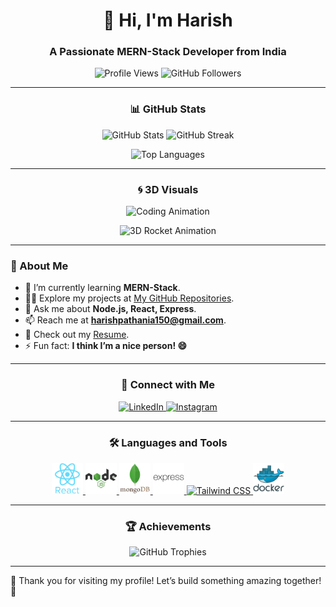 <h1 align="center">👋 Hi, I'm Harish</h1>
<h3 align="center">A Passionate MERN-Stack Developer from India</h3>

<p align="center">
  <img src="https://komarev.com/ghpvc/?username=harish00078&label=Profile%20views&color=0e75b6&style=flat" alt="Profile Views" />
  <img src="https://img.shields.io/github/followers/harish00078?label=Followers&style=social" alt="GitHub Followers" />
</p>

---

<h3 align="center">📊 GitHub Stats</h3>
<p align="center">
  <img src="https://github-readme-stats.vercel.app/api?username=harish00078&show_icons=true&theme=radical" alt="GitHub Stats" width="450" />
  <img src="https://github-readme-streak-stats.herokuapp.com/?user=harish00078&theme=radical" alt="GitHub Streak" width="450" />
</p>
<p align="center">
  <img src="https://github-readme-stats.vercel.app/api/top-langs/?username=harish00078&layout=compact&theme=radical" alt="Top Languages" width="450" />
</p>

---

<h3 align="center">🌀 3D Visuals</h3>
<p align="center">
  <img src="https://cdn.dribbble.com/users/1162077/screenshots/3848914/programmer.gif" alt="Coding Animation" width="500" />
</p>
<p align="center">
  <img src="https://cdn.dribbble.com/users/720825/screenshots/3253319/media/6a8f2062d74490234ecb2d8b56e6c762.gif" alt="3D Rocket Animation" width="500" />
</p>

---

### 🌟 About Me  
- 🌱 I’m currently learning **MERN-Stack**.  
- 👨‍💻 Explore my projects at [My GitHub Repositories](https://github.com/harish00078).  
- 💬 Ask me about **Node.js, React, Express**.  
- 📫 Reach me at **harishpathania150@gmail.com**.  
- 📄 Check out my [Resume](https://drive.google.com/file/d/1pBuHeGDDMs1iWKF6H_4--kLC_HaMGDl6/view?usp=sharing).  
- ⚡ Fun fact: **I think I’m a nice person! 😄**

---

<h3 align="center">🔗 Connect with Me</h3>
<p align="center">
  <a href="https://linkedin.com/in/harish-kumar-713827209/" target="blank">
    <img src="https://img.icons8.com/color/48/000000/linkedin.png" alt="LinkedIn" />
  </a>
  <a href="https://instagram.com/harishkumar0088/" target="blank">
    <img src="https://img.icons8.com/fluency/48/000000/instagram-new.png" alt="Instagram" />
  </a>
</p>

---

<h3 align="center">🛠️ Languages and Tools</h3>
<p align="center">
  <a href="https://reactjs.org/" target="_blank" rel="noreferrer">
    <img src="https://raw.githubusercontent.com/devicons/devicon/master/icons/react/react-original-wordmark.svg" alt="React" width="50" height="50"/>
  </a>
  <a href="https://nodejs.org" target="_blank" rel="noreferrer">
    <img src="https://raw.githubusercontent.com/devicons/devicon/master/icons/nodejs/nodejs-original-wordmark.svg" alt="Node.js" width="50" height="50"/>
  </a>
  <a href="https://www.mongodb.com/" target="_blank" rel="noreferrer">
    <img src="https://raw.githubusercontent.com/devicons/devicon/master/icons/mongodb/mongodb-original-wordmark.svg" alt="MongoDB" width="50" height="50"/>
  </a>
  <a href="https://expressjs.com" target="_blank" rel="noreferrer">
    <img src="https://raw.githubusercontent.com/devicons/devicon/master/icons/express/express-original-wordmark.svg" alt="Express" width="50" height="50"/>
  </a>
  <a href="https://tailwindcss.com/" target="_blank" rel="noreferrer">
    <img src="https://www.vectorlogo.zone/logos/tailwindcss/tailwindcss-icon.svg" alt="Tailwind CSS" width="50" height="50"/>
  </a>
  <a href="https://docker.com/" target="_blank" rel="noreferrer">
    <img src="https://raw.githubusercontent.com/devicons/devicon/master/icons/docker/docker-original-wordmark.svg" alt="Docker" width="50" height="50"/>
  </a>
  <!-- Add more tools here -->
</p>

---

<h3 align="center">🏆 Achievements</h3>
<p align="center">
  <img src="https://github-profile-trophy.vercel.app/?username=harish00078&theme=onedark" alt="GitHub Trophies" />
</p>

---

🌟 Thank you for visiting my profile! Let’s build something amazing together! 🚀
